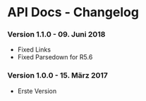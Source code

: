 API Docs - Changelog
====================

### Version 1.1.0 - 09. Juni 2018

* Fixed Links
* Fixed Parsedown for R5.6

### Version 1.0.0 - 15. März 2017

* Erste Version

